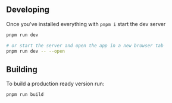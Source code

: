## Developing

Once you've installed everything with `pnpm i` start the dev server

```bash
pnpm run dev

# or start the server and open the app in a new browser tab
pnpm run dev -- --open
```

## Building

To build a production ready version run:

```bash
pnpm run build
```
